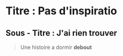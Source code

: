 # Titre : Pas d'inspiratio

## Sous - Titre : J'ai rien trouver 

> Une histoire a dormir **debout** 
